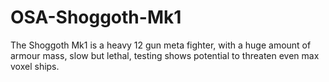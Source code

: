 # OSA-Shoggoth-Mk1
The Shoggoth Mk1 is a heavy 12 gun meta fighter, with a huge amount of armour mass, slow but lethal, testing shows potential to threaten even max voxel ships.
